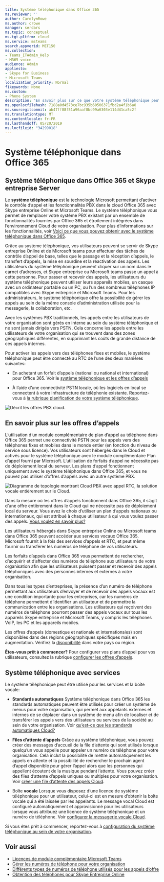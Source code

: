 ```yaml
---
title: Système téléphonique dans Office 365
ms.reviewer: ''
author: CarolynRowe
ms.author: crowe
manager: serdars
ms.topic: conceptual
ms.tgt.pltfrm: cloud
ms.service: msteams
search.appverid: MET150
ms.collection:
- Teams_ITAdmin_Help
- M365-voice
audience: Admin
appliesto:
- Skype for Business
- Microsoft Teams
localization_priority: Normal
f1keywords: None
ms.custom:
- Phone System
description: 'En savoir plus sur ce que votre système téléphonique peut faire pour vous. '
ms.openlocfilehash: 7188a0d4573ce7bc935b60506371fbd2a4f1b6a8
ms.sourcegitcommit: ab47ff88f51a96aaf8bc99a6303e114d41ca5c2f
ms.translationtype: MT
ms.contentlocale: fr-FR
ms.lasthandoff: 05/20/2019
ms.locfileid: "34299018"
---
```

# <a name="what-is-phone-system-in-office-365"></a>Système téléphonique dans Office 365

## <a name="phone-system-in-office-365-and-skype-for-business-server"></a>Système téléphonique dans Office 365 et Skype entreprise Server

Le **système téléphonique** est la technologie Microsoft permettant d’activer le contrôle d’appel et les fonctionnalités PBX dans le cloud Office 365 avec Skype entreprise Online et Microsoft Teams. Le système téléphonique vous permet de remplacer votre système PBX existant par un ensemble de fonctionnalités fournies par Office 365 et étroitement intégrées dans l’environnement Cloud de votre organisation. Pour plus d’informations sur les fonctionnalités, voir [Voici ce que vous pouvez obtenir avec le système téléphonique dans Office 365](here-s-what-you-get-with-phone-system.md).
  
Grâce au système téléphonique, vos utilisateurs peuvent se servir de Skype entreprise Online et de Microsoft teams pour effectuer des tâches de contrôle d’appel de base, telles que le passage et la réception d’appels, le transfert d’appels, la mise en sourdine et la réactivation des appels. Les utilisateurs du système téléphonique peuvent cliquer sur un nom dans le carnet d’adresses, et Skype entreprise ou Microsoft teams passe un appel à cette personne. Pour passer et recevoir des appels, les utilisateurs du système téléphonique peuvent utiliser leurs appareils mobiles, un casque avec un ordinateur portable ou un PC, ou l’un des nombreux téléphones IP compatibles avec Skype entreprise et Microsoft Teams. Pour les administrateurs, le système téléphonique offre la possibilité de gérer les appels au sein de la même console d’administration utilisée pour la messagerie, la collaboration, etc.
  
Avec les systèmes PBX traditionnels, les appels entre les utilisateurs de votre organisation sont gérés en interne au sein du système téléphonique et ne sont jamais dirigés vers PSTN. Cela concerne les appels entre les utilisateurs de votre organisation qui se trouvent dans des zones géographiques différentes, en supprimant les coûts de grande distance de ces appels internes.
  
Pour activer les appels vers des téléphones fixes et mobiles, le système téléphonique peut être connecté au RTC de l’une des deux manières suivantes:
  
- En achetant un forfait d’appels (national ou national et international) pour Office 365. Voir le [système téléphonique et les offres d’appels](calling-plan-landing-page.md)
    
- À l’aide d’une connectivité PSTN locale, où les logiciels en local se connectent à votre infrastructure de téléphonie existante. Reportez-vous à [la rubrique planification de votre système téléphonique](/skypeforbusiness/skype-for-business-hybrid-solutions/plan-your-phone-system-cloud-pbx-solution/plan-your-phone-system-cloud-pbx-solution).

![Décrit les offres PBX cloud](media/29fd12ab-e86f-422d-b4d6-0b75824211bc.png).

## <a name="more-about-calling-plans"></a>En savoir plus sur les offres d’appels

L’utilisation d’un module complémentaire de plan d’appel au téléphone dans Office 365 permet une connectivité PSTN pour les appels vers des téléphones fixes et mobiles dans le monde entier (en fonction du niveau de service sous licence). Vos utilisateurs sont hébergés dans le Cloud et activés pour le système téléphonique avec le module complémentaire Plan d’appel fourni par Microsoft. L’utilisation de forfaits d’appel ne nécessite pas de déploiement local du serveur. Les plans d’appel fonctionnent uniquement avec le système téléphonique dans Office 365, et vous ne pouvez pas utiliser d’offres d’appels avec un autre système PBX.

![Diagramme de topologie montrant Cloud PBX avec appel RTC, la solution vocale entièrement sur le Cloud.](media/3e847ec3-f441-4833-8616-c5ebab094e3e.png)

Dans la mesure où les offres d’appels fonctionnent dans Office 365, il s’agit d’une offre entièrement dans le Cloud qui ne nécessite pas de déploiement local du serveur. Vous avez le choix d’utiliser un plan d’appels nationaux ou internationaux, qui est attribué à chaque utilisateur à qui vous voulez passer des appels. [Vous voulez en savoir plus?](calling-plan-landing-page.md)
  
Les utilisateurs hébergés dans Skype entreprise Online ou Microsoft teams dans Office 365 peuvent accéder aux services vocaux Office 365. Microsoft fournit à la fois des services d’appels et RTC, et peut même fournir ou transférer les numéros de téléphone de vos utilisateurs. 
  
Les forfaits d’appels dans Office 365 vous permettent de rechercher, d’acquérir et d’affecter des numéros de téléphone aux utilisateurs de votre organisation afin que les utilisateurs puissent passer et recevoir des appels téléphoniques avec des personnes internes et externes à votre organisation.
  
Dans tous les types d’entreprises, la présence d’un numéro de téléphone permettant aux utilisateurs d’envoyer et de recevoir des appels vocaux est une condition importante pour les entreprises, car les numéros de téléphone permettent d’identifier un utilisateur et de permettre la communication entre les organisations. Les utilisateurs qui reçoivent des numéros de téléphone pourront passer des appels vocaux sur tous les appareils Skype entreprise et Microsoft Teams, y compris les téléphones VoIP, les PC et les appareils mobiles. 

Les offres d’appels (domestique et nationale et internationales) sont disponibles dans des régions géographiques spécifiques mais en augmentation. Vérifiez la [disponibilité](country-and-region-availability-for-audio-conferencing-and-calling-plans/country-and-region-availability-for-audio-conferencing-and-calling-plans.md) dans votre pays ou région. 

**Êtes-vous prêt à commencer?**  Pour configurer vos plans d’appel pour vos utilisateurs, consultez la rubrique [configurer les offres d’appels](set-up-calling-plans.md).  

## <a name="phone-system-with-services"></a>Système téléphonique avec services
 Le système téléphonique peut être utilisé pour les services et la boîte vocale:
- **Standards automatiques**  Système téléphonique dans Office 365 les standards automatiques peuvent être utilisés pour créer un système de menus pour votre organisation, qui permet aux appelants externes et internes de se déplacer dans un système de menu afin de localiser et de transférer les appels vers des utilisateurs ou services de la société au sein de votre organisation. Voir [qu’est-ce que les standards automatiques Cloud?](what-are-phone-system-auto-attendants.md)

- **Files d’attente d’appels**  Grâce au système téléphonique, vous pouvez créer des messages d’accueil de la file d’attente qui sont utilisés lorsque quelqu’un vous appelle pour appeler un numéro de téléphone pour votre organisation. Cela inclut la possibilité de mettre automatiquement les appels en attente et la possibilité de rechercher le prochain agent d’appel disponible pour gérer l’appel alors que les personnes qui appellent écoutent de la musique pendant l’attente. Vous pouvez créer des files d’attente d’appels uniques ou multiples pour votre organisation. Voir [créer une file d’attente des appels Cloud](/SkypeForBusiness/what-is-phone-system-in-office-365/create-a-phone-system-call-queue).

- Boîte **vocale** Lorsque vous disposez d’une licence de système téléphonique pour un utilisateur, celui-ci est en mesure d’obtenir la boîte vocale qui a été laissée par les appelants. Le message vocal Cloud est configuré automatiquement et approvisionné pour les utilisateurs lorsque vous attribuez une licence de système téléphonique et un numéro de téléphone. Voir [configurer la messagerie vocale Cloud](set-up-phone-system-voicemail.md).

Si vous êtes prêt à commencer, reportez-vous à [configuration du système téléphonique au sein de votre organisation](setting-up-your-phone-system.md).

## <a name="related-topics"></a>Voir aussi
- [Licences de module complémentaire Microsoft Teams](teams-add-on-licensing/microsoft-teams-add-on-licensing.md)
- [Gérer les numéros de téléphone pour votre organisation](manage-phone-numbers-for-your-organization/manage-phone-numbers-for-your-organization.md)
- [Différents types de numéros de téléphone utilisés pour les appels d’offre](different-kinds-of-phone-numbers-used-for-calling-plans.md)
- [Obtention des téléphones pour Skype Entreprise Online](/skypeforbusiness/what-is-phone-system-in-office-365/getting-phones-for-skype-for-business-online/getting-phones-for-skype-for-business-online)


